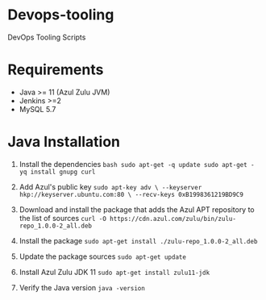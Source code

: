 # Devops-tooling
DevOps Tooling Scripts

Requirements
============
* Java >= 11 (Azul Zulu JVM)
* Jenkins >=2
* MySQL 5.7

Java Installation 
=================

1. Install the dependencies
``bash
sudo apt-get -q update
sudo apt-get -yq install gnupg curl
`` 

1. Add Azul's public key 
`sudo apt-key adv \
  --keyserver hkp://keyserver.ubuntu.com:80 \
  --recv-keys 0xB1998361219BD9C9`

1. Download and install the package that adds the Azul APT repository to the list of sources 
`curl -O https://cdn.azul.com/zulu/bin/zulu-repo_1.0.0-2_all.deb`

1. Install the package
`sudo apt-get install ./zulu-repo_1.0.0-2_all.deb`

1. Update the package sources
`sudo apt-get update`

1. Install Azul Zulu JDK 11
`sudo apt-get install zulu11-jdk`

1. Verify the Java version
`java -version`
